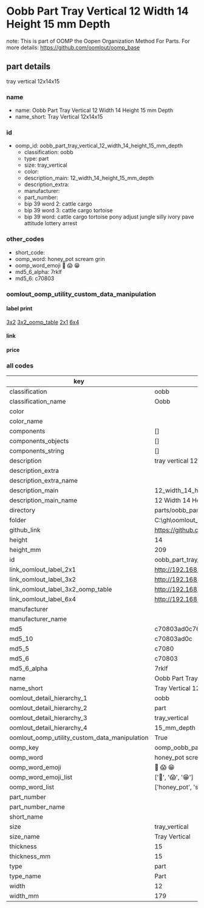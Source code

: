 # Oobb Part Tray Vertical 12 Width 14 Height 15 mm Depth  

note: This is part of OOMP the Oopen Organization Method For Parts. For more details: https://github.com/oomlout/oomp_base

##  part details
  



tray vertical 12x14x15



### name
* name: Oobb Part Tray Vertical 12 Width 14 Height 15 mm Depth
* name_short: Tray Vertical 12x14x15 
### id
* oomp_id: oobb_part_tray_vertical_12_width_14_height_15_mm_depth
  * classification: oobb
  * type: part
  * size: tray_vertical
  * color: 
  * description_main: 12_width_14_height_15_mm_depth
  * description_extra: 
  * manufacturer: 
  * part_number: 
  * bip 39 word 2: cattle cargo
  * bip 39 word 3: cattle cargo tortoise
  * bip 39 word: cattle cargo tortoise pony adjust jungle silly ivory pave attitude lottery arrest

### other_codes
* short_code: 
* oomp_word: honey_pot scream grin
* oomp_word_emoji :honey_pot: :scream: :grin:
* md5_6_alpha: 7rklf
* md5_6: c70803






### oomlout_oomp_utility_custom_data_manipulation
#### label print
[3x2](http://192.168.1.245:1112/?label=oomp%207rklf)
[3x2_oomp_table](http://192.168.1.108:1112/?label=oomp%207rklf)
[2x1](http://192.168.1.242:1112/?label=oomp%207rklf)
[6x4](http://192.168.1.55:1112/?label=oomp%207rklf)    

#### link

                              

#### price







### all codes 
| key | value |  
| --- | --- |  
| classification | oobb |  
| classification_name | Oobb |  
| color |  |  
| color_name |  |  
| components | [] |  
| components_objects | [] |  
| components_string | [] |  
| description | tray vertical 12x14x15 |  
| description_extra |  |  
| description_extra_name |  |  
| description_main | 12_width_14_height_15_mm_depth |  
| description_main_name | 12 Width 14 Height 15 mm Depth |  
| directory | parts/oobb_part_tray_vertical_12_width_14_height_15_mm_depth |  
| folder | C:\gh\oomlout_oobb_version_4_generated_parts\parts\oobb_part_tray_vertical_12_width_14_height_15_mm_depth |  
| github_link | https://github.com/oomlout/oomlout_oomp_part_src/tree/main/parts/oobb_part_tray_vertical_12_width_14_height_15_mm_depth |  
| height | 14 |  
| height_mm | 209 |  
| id | oobb_part_tray_vertical_12_width_14_height_15_mm_depth |  
| link_oomlout_label_2x1 | http://192.168.1.242:1112/?label=oomp%207rklf |  
| link_oomlout_label_3x2 | http://192.168.1.245:1112/?label=oomp%207rklf |  
| link_oomlout_label_3x2_oomp_table | http://192.168.1.108:1112/?label=oomp%207rklf |  
| link_oomlout_label_6x4 | http://192.168.1.55:1112/?label=oomp%207rklf |  
| manufacturer |  |  
| manufacturer_name |  |  
| md5 | c70803ad0c76f915e401ca7fcb08a922 |  
| md5_10 | c70803ad0c |  
| md5_5 | c7080 |  
| md5_6 | c70803 |  
| md5_6_alpha | 7rklf |  
| name | Oobb Part Tray Vertical 12 Width 14 Height 15 mm Depth |  
| name_short | Tray Vertical 12x14x15  |  
| oomlout_detail_hierarchy_1 | oobb |  
| oomlout_detail_hierarchy_2 | part |  
| oomlout_detail_hierarchy_3 | tray_vertical |  
| oomlout_detail_hierarchy_4 | 15_mm_depth |  
| oomlout_oomp_utility_custom_data_manipulation | True |  
| oomp_key | oomp_oobb_part_tray_vertical_12_width_14_height_15_mm_depth |  
| oomp_word | honey_pot scream grin |  
| oomp_word_emoji | :honey_pot: :scream: :grin: |  
| oomp_word_emoji_list | [':honey_pot:', ':scream:', ':grin:'] |  
| oomp_word_list | ['honey_pot', 'scream', 'grin'] |  
| part_number |  |  
| part_number_name |  |  
| short_name |  |  
| size | tray_vertical |  
| size_name | Tray Vertical |  
| thickness | 15 |  
| thickness_mm | 15 |  
| type | part |  
| type_name | Part |  
| width | 12 |  
| width_mm | 179 |  
